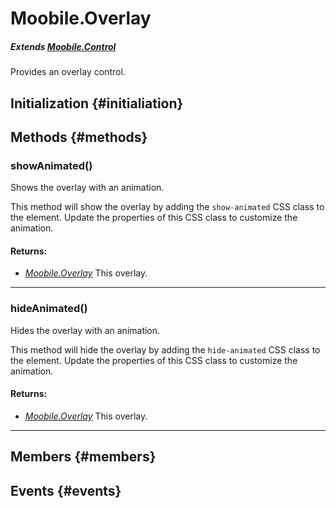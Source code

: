 Moobile.Overlay
================================================================================

##### Extends *[Moobile.Control](Control/Control.md)*

Provides an overlay control.

Initialization {#initialiation}
--------------------------------------------------------------------------------

Methods {#methods}
--------------------------------------------------------------------------------

### showAnimated()

Shows the overlay with an animation.

This method will show the overlay by adding the `show-animated` CSS
class to the element. Update the properties of this CSS class to
customize the animation.


#### Returns:

- *[Moobile.Overlay](Control/Moobile.Overlay.md)* This overlay.

-----

### hideAnimated()

Hides the overlay with an animation.

This method will hide the overlay by adding the `hide-animated` CSS
class to the element. Update the properties of this CSS class to
customize the animation.


#### Returns:

- *[Moobile.Overlay](Control/Moobile.Overlay.md)* This overlay.

-----

Members {#members}
--------------------------------------------------------------------------------


Events {#events}
--------------------------------------------------------------------------------